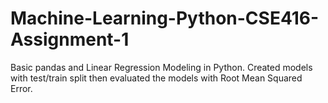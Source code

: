 # Machine-Learning-Python-CSE416-Assignment-1
Basic pandas and Linear Regression Modeling in Python. Created models with test/train split then evaluated the models with Root Mean Squared Error.
